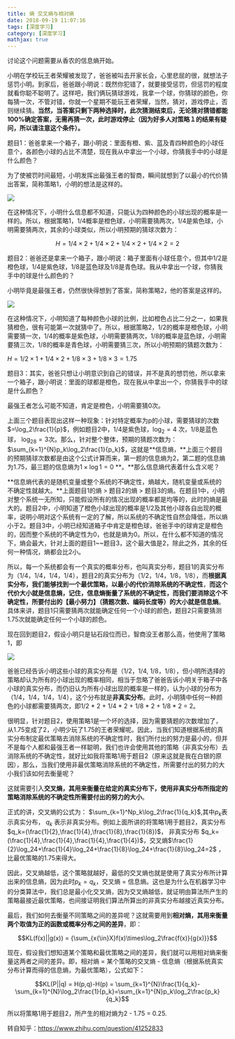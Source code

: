 ```yaml
---
title: 熵 交叉熵与相对熵
date: 2018-09-19 11:07:16
tags: [深度学习]
category: [深度学习]
mathjax: true
---
```


讨论这个问题需要从香农的信息熵开始。

小明在学校玩王者荣耀被发现了，爸爸被叫去开家长会，心里悲屈的很，就想法子惩罚小明。到家后，爸爸跟小明说：既然你犯错了，就要接受惩罚，但惩罚的程度就看你聪不聪明了。这样吧，我们俩玩猜球游戏，我拿一个球，你猜球的颜色，你每猜一次，不管对错，你就一个星期不能玩王者荣耀，当然，猜对，游戏停止，否则继续猜。**当然，当答案只剩下两种选择时，此次猜测结束后，无论猜对猜错都能100%确定答案，无需再猜一次，此时游戏停止（因为好多人对策略１的结果有疑问，所以请注意这个条件）。**

<!--more-->

题目1：爸爸拿来一个箱子，跟小明说：里面有橙、紫、蓝及青四种颜色的小球任意个，各颜色小球的占比不清楚，现在我从中拿出一个小球，你猜我手中的小球是什么颜色？

为了使被罚时间最短，小明发挥出最强王者的智商，瞬间就想到了以最小的代价猜出答案，简称策略1，小明的想法是这样的。

![](http://ooi9t4tvk.bkt.clouddn.com/18-9-20/72896071.jpg)

在这种情况下，小明什么信息都不知道，只能认为四种颜色的小球出现的概率是一样的。所以，根据策略1，1/4概率是橙色球，小明需要猜两次，1/4是紫色球，小明需要猜两次，其余的小球类似，所以小明预期的猜球次数为：

$$H = 1/4 \times 2 + 1/4 \times 2 + 1/4 \times 2 + 1/4 \times 2 = 2$$

题目2：爸爸还是拿来一个箱子，跟小明说：箱子里面有小球任意个，但其中1/2是橙色球，1/4是紫色球，1/8是蓝色球及1/8是青色球。我从中拿出一个球，你猜我手中的球是什么颜色的？

小明毕竟是最强王者，仍然很快得想到了答案，简称策略2，他的答案是这样的。

![](http://ooi9t4tvk.bkt.clouddn.com/18-9-20/28432258.jpg)

在这种情况下，小明知道了每种颜色小球的比例，比如橙色占比二分之一，如果我猜橙色，很有可能第一次就猜中了。所以，根据策略2，1/2的概率是橙色球，小明需要猜一次，1/4的概率是紫色球，小明需要猜两次，1/8的概率是蓝色球，小明需要猜三次，1/8的概率是青色球，小明需要猜三次，所以小明预期的猜题次数为：

$H = 1/2 \times 1 + 1/4 \times2 + 1/8 \times3 + 1/8 \times3= 1.75$

题目3：其实，爸爸只想让小明意识到自己的错误，并不是真的想罚他，所以拿来一个箱子，跟小明说：里面的球都是橙色，现在我从中拿出一个，你猜我手中的球是什么颜色？

最强王者怎么可能不知道，肯定是橙色，小明需要猜0次。

上面三个题目表现出这样一种现象：针对特定概率为p的小球，需要猜球的次数 $=\log_2\frac{1}{p}$，例如题目2中，1/4是紫色球，$\log_2=4$ 次，1/8是蓝色球， $\log_28=3$次。那么，针对整个整体，预期的猜题次数为：$\sum_{k=1}^{N}p_k\log_2\frac{1}{p_k}$，这就是**信息熵，**上面三个题目的预期猜球次数都是由这个公式计算而来，第一题的信息熵为2，第二题的信息熵为1.75，最三题的信息熵为$1\times\log1=0$ **。**那么信息熵代表着什么含义呢？

**信息熵代表的是随机变量或整个系统的不确定性，熵越大，随机变量或系统的不确定性就越大。**上面题目1的熵 > 题目2的熵 > 题目3的熵。在题目1中，小明对整个系统一无所知，只能假设所有的情况出现的概率都是均等的，此时的熵是最大的。题目2中，小明知道了橙色小球出现的概率是1/2及其他小球各自出现的概率，说明小明对这个系统有一定的了解，所以系统的不确定性自然会降低，所以熵小于2。题目3中，小明已经知道箱子中肯定是橙色球，爸爸手中的球肯定是橙色的，因而整个系统的不确定性为0，也就是熵为0。所以，在什么都不知道的情况下，熵会最大，针对上面的题目1~~题目3，这个最大值是2，除此之外，其余的任何一种情况，熵都会比2小。

所以，每一个系统都会有一个真实的概率分布，也叫真实分布，题目1的真实分布为（1/4，1/4，1/4，1/4），题目2的真实分布为（1/2，1/4，1/8，1/8），而**根据真实分布，我们能够找到一个最优策略，以最小的代价消除系统的不确定性**，**而这个代价大小就是信息熵，记住，信息熵衡量了系统的不确定性，而我们要消除这个不确定性，所要付出的【最小努力】（猜题次数、编码长度等）的大小就是信息熵**。具体来讲，题目1只需要猜两次就能确定任何一个小球的颜色，题目2只需要猜测1.75次就能确定任何一个小球的颜色。

现在回到题目2，假设小明只是钻石段位而已，智商没王者那么高，他使用了策略1，即

![](http://ooi9t4tvk.bkt.clouddn.com/18-9-20/86729508.jpg)

爸爸已经告诉小明这些小球的真实分布是（1/2，1/4, 1/8，1/8），但小明所选择的策略却认为所有的小球出现的概率相同，相当于忽略了爸爸告诉小明关于箱子中各小球的真实分布，而仍旧认为所有小球出现的概率是一样的，认为小球的分布为（1/4，1/4，1/4，1/4），这个分布就是**非真实分布**。此时，小明猜中任何一种颜色的小球都需要猜两次，即1/2 * 2 + 1/4 * 2 + 1/8 * 2 + 1/8 * 2 = 2。

很明显，针对题目2，使用策略1是一个坏的选择，因为需要猜题的次数增加了，从1.75变成了2，小明少玩了1.75的王者荣耀呢。因此，当我们知道根据系统的真实分布制定最优策略去消除系统的不确定性时，我们所付出的努力是最小的，但并不是每个人都和最强王者一样聪明，我们也许会使用其他的策略（非真实分布）去消除系统的不确定性，就好比如我将策略1用于题目2（原来这就是我在白银的原因），那么，当我们使用非最优策略消除系统的不确定性，所需要付出的努力的大小我们该如何去衡量呢？

这就需要引入**交叉熵，其用来衡量在给定的真实分布下，使用非真实分布所指定的策略消除系统的不确定性所需要付出的努力的大小**。

正式的讲，交叉熵的公式为： $\sum_{k=1}^Np_k\log_2\frac{1}{q_k}$,其中$p_k$表示真实分布， $q_k$ 表示非真实分布。例如上面所讲的将策略1用于题目2，真实分布 $q_k=(\frac{1}{2},\frac{1}{4},\frac{1}{8},\frac{1}{8})$， 非真实分布  $q_k=(\frac{1}{4},\frac{1}{4},\frac{1}{4},\frac{1}{4})$，交叉熵$\frac{1}{2}\log_24+\frac{1}{4}\log_24+\frac{1}{8}\log_24+\frac{1}{8}\log_24=2$ ，比最优策略的1.75来得大。

因此，交叉熵越低，这个策略就越好，最低的交叉熵也就是使用了真实分布所计算出来的信息熵，因为此时$p_k=q_k​$ ，交叉熵 = 信息熵。这也是为什么在机器学习中的分类算法中，我们总是最小化交叉熵，因为交叉熵越低，就证明由算法所产生的策略最接近最优策略，也间接证明我们算法所算出的非真实分布越接近真实分布。



最后，我们如何去衡量不同策略之间的差异呢？这就需要用到**相对熵，其用来衡量两个取值为正的函数或概率分布之间的差异**，即：

$$KL(f(x)||g(x)) = {\sum_{x{\in}X}f(x)\times\log_2\frac{f(x)}{g(x)}}$$

现在，假设我们想知道某个策略和最优策略之间的差异，我们就可以用相对熵来衡量这两者之间的差异。即，相对熵 = 某个策略的交叉熵 - 信息熵（根据系统真实分布计算而得的信息熵，为最优策略），公式如下：

$$KL(P||q) = H(p,q)-H(p) = \sum_{k=1}^{N}\frac{1}{q_k}-\sum_{k=1}^{N}\log_2\frac{1}{p_k}=\sum_{k=1}^{N}p_k\log_2\frac{p_k}{q_k}$$

所以将策略1用于题目2，所产生的相对熵为2 - 1.75 = 0.25.



转自知乎：https://www.zhihu.com/question/41252833